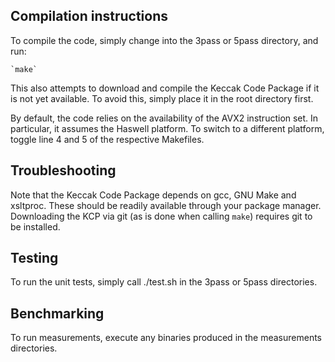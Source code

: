## Compilation instructions

To compile the code, simply change into the 3pass or 5pass directory, and run:

    `make`

This also attempts to download and compile the Keccak Code Package if it is not
yet available. To avoid this, simply place it in the root directory first.

By default, the code relies on the availability of the AVX2 instruction set.
In particular, it assumes the Haswell platform. To switch to a different
platform, toggle line 4 and 5 of the respective Makefiles.

## Troubleshooting

Note that the Keccak Code Package depends on gcc, GNU Make and xsltproc. These
should be readily available through your package manager. Downloading the
KCP via git (as is done when calling `make`) requires git to be installed.

## Testing

To run the unit tests, simply call ./test.sh in the 3pass or 5pass directories.

## Benchmarking

To run measurements, execute any binaries produced in the measurements directories.
